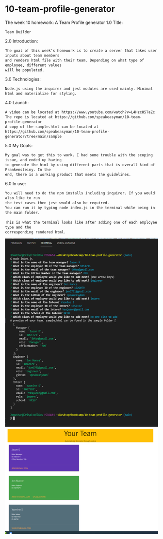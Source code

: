 # 10-team-profile-generator
The week 10 homework: A Team Profile generator
1.0 Title:

    Team Builder


2.0 Introduction:

    The goal of this week's homework is to create a server that takes user inputs about team members 
    and renders html file with their team. Depending on what type of employee, different values 
    will be populated.


3.0 Technologies:

    Node.js using the inquirer and jest modules are used mainly. Minimal html and materialize for styling.


4.0 Launch:

    A video can be located at https://www.youtube.com/watch?v=L4Hzc85TaZc 
    The repo is located at https://github.com/speakeasyman/10-team-profile-generator
    A copy of the sample.html can be located at 
    https://github.com/speakeasyman/10-team-profile-generator/tree/main/sample


5.0 My Goals:

    My goal was to get this to work. I had some trouble with the scoping issue, and ended up having
    to generate the html by using different parts that is overall kind of Frankensteiny. In the
    end, there is a working product that meets the guidelines.


6.0 In use:

    You will need to do the npm installs including inquirer. If you would also like to run
    the test cases then jest would also be required.
    You can run it by typing node index.js in the terminal while being in the main folder.

    This is what the terminal looks like after adding one of each employee type and the
    corresponding rendered html.

![Termninal_Inputs](./src/terminal.PNG)
![Rendered_HTML](./src/html.PNG)


